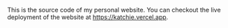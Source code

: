 This is the source code of my personal website. You can checkout the live deployment of the website at https://katchie.vercel.app.
